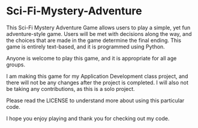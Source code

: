 # Sci-Fi-Mystery-Adventure
This Sci-Fi Mystery Adventure Game allows users to play a simple, yet fun adventure-style game. Users will be met with decisions along the way, and the choices that are made in the game determine the final ending. This game is entirely text-based, and it is programmed using Python. 

Anyone is welcome to play this game, and it is appropriate for all age groups.

I am making this game for my Application Development class project, and there will not be any changes after the project is completed. I will also not be taking any contributions, as this is a solo project.

Please read the LICENSE to understand more about using this particular code. 

I hope you enjoy playing and thank you for checking out my code.